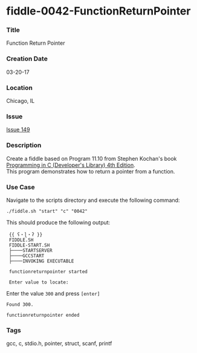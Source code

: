 fiddle-0042-FunctionReturnPointer
======

### Title

Function Return Pointer


### Creation Date

03-20-17


### Location

Chicago, IL


### Issue

[Issue 149](https://github.com/bradyhouse/house/issues/149)


### Description

Create a fiddle based on Program 11.10 from Stephen Kochan's book [Programming in C (Developer's Library) 4th Edition](#).  
This program demonstrates how to return a pointer from a function.


### Use Case

Navigate to the scripts directory and execute the following command:

    ./fiddle.sh "start" "c" "0042"
    
This should produce the following output:

     {{ ʕ・ɭ・ʔ }}
     FIDDLE.SH
     FIDDLE-START.SH
     ├────STARTSERVER
     ├────GCCSTART
     ├────INVOKING EXECUTABLE
     
     functionreturnpointer started
     
     Enter value to locate:
     
Enter the value `300` and press `[enter]` 

    Found 300.
    
    functionreturnpointer ended


### Tags

gcc, c, stdio.h, pointer, struct, scanf, printf
